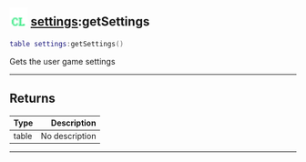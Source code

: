 ## <img src="../../.gitbook/assets/client.png" width="32" height="32" /> [settings](../settings/README.md):getSettings

```lua
table settings:getSettings()
```

Gets the user game settings<br>

-----------------
## Returns

| Type   | Description |
| ------ | ----------: |
| table | No description |


--------
